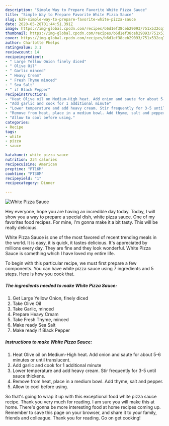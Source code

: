 ```yaml
---
description: "Simple Way to Prepare Favorite White Pizza Sauce"
title: "Simple Way to Prepare Favorite White Pizza Sauce"
slug: 629-simple-way-to-prepare-favorite-white-pizza-sauce
date: 2020-05-28T01:44:51.391Z
image: https://img-global.cpcdn.com/recipes/b6d1ef38ceb29093/751x532cq70/white-pizza-sauce-recipe-main-photo.jpg
thumbnail: https://img-global.cpcdn.com/recipes/b6d1ef38ceb29093/751x532cq70/white-pizza-sauce-recipe-main-photo.jpg
cover: https://img-global.cpcdn.com/recipes/b6d1ef38ceb29093/751x532cq70/white-pizza-sauce-recipe-main-photo.jpg
author: Charlotte Phelps
ratingvalue: 3.1
reviewcount: 14
recipeingredient:
- " Large Yellow Onion finely diced"
- " Olive Oil"
- " Garlic minced"
- " Heavy Cream"
- " Fresh Thyme minced"
- " Sea Salt"
- " if Black Pepper"
recipeinstructions:
- "Heat Olive oil on Medium-High heat. Add onion and saute for about 5-6 minutes or until translucent."
- "Add garlic and cook for 1 additional minute"
- "Lower temperature and add heavy cream. Stir frequently for 3-5 until sauce thickens."
- "Remove from heat, place in a medium bowl. Add thyme, salt and pepper."
- "Allow to cool before using."
categories:
- Recipe
tags:
- white
- pizza
- sauce

katakunci: white pizza sauce 
nutrition: 234 calories
recipecuisine: American
preptime: "PT16M"
cooktime: "PT30M"
recipeyield: "1"
recipecategory: Dinner

---
```



![White Pizza Sauce](https://img-global.cpcdn.com/recipes/b6d1ef38ceb29093/751x532cq70/white-pizza-sauce-recipe-main-photo.jpg)

Hey everyone, hope you are having an incredible day today. Today, I will show you a way to prepare a special dish, white pizza sauce. One of my favorites food recipes. For mine, I'm gonna make it a bit tasty. This will be really delicious.



White Pizza Sauce is one of the most favored of recent trending meals in the world. It is easy, it is quick, it tastes delicious. It's appreciated by millions every day. They are fine and they look wonderful. White Pizza Sauce is something which I have loved my entire life.


To begin with this particular recipe, we must first prepare a few components. You can have white pizza sauce using 7 ingredients and 5 steps. Here is how you cook that.

<!--inarticleads1-->

##### The ingredients needed to make White Pizza Sauce:

1. Get  Large Yellow Onion, finely diced
1. Take  Olive Oil
1. Take  Garlic, minced
1. Prepare  Heavy Cream
1. Take  Fresh Thyme, minced
1. Make ready  Sea Salt
1. Make ready  if Black Pepper




<!--inarticleads2-->

##### Instructions to make White Pizza Sauce:

1. Heat Olive oil on Medium-High heat. Add onion and saute for about 5-6 minutes or until translucent.
1. Add garlic and cook for 1 additional minute
1. Lower temperature and add heavy cream. Stir frequently for 3-5 until sauce thickens.
1. Remove from heat, place in a medium bowl. Add thyme, salt and pepper.
1. Allow to cool before using.




So that's going to wrap it up with this exceptional food white pizza sauce recipe. Thank you very much for reading. I am sure you will make this at home. There's gonna be more interesting food at home recipes coming up. Remember to save this page on your browser, and share it to your family, friends and colleague. Thank you for reading. Go on get cooking!
